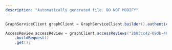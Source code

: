 ```yaml
---
description: "Automatically generated file. DO NOT MODIFY"
---
```

<!-- markdownlint-disable MD041 -->

```java
GraphServiceClient graphClient = GraphServiceClient.builder().authenticationProvider( authProvider ).buildClient();

AccessReview accessReview = graphClient.accessReviews("2b83cc42-09db-46f6-8c6e-16fec466a82d")
    .buildRequest()
    .get();
```

